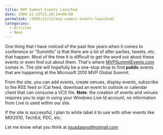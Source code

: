 ```yaml
---
title: MVP Summit Events Launched
date: 2009-12-23T21:20:14+00:00
permalink: /2009/12/23/mvp-summit-events-launched/
categories:
  - Articles
  - News
---
```

One thing that I have noticed of the past few years when it comes to conference or “Summits” is that there are a lot of after parties, tweets, etc. that happen.  Most of the time it is difficult to get the word out about these events or even find out about them.  That's where [MVPSummitEvents.com](http://www.mvpsummitevents.com) comes in.  The site will hopefully be a one-stop shop to find **public** events that are happening at the Microsoft 2010 MVP Global Summit.

From the site, you can add events, create venues, display events, subscribe to the RSS feed or iCal feed, download an event to outlook or calendar client that can consume a VCS file. **Note**: the creation of events and venues requires you to sign in using your Windows Live Id account, no information from Live is used within our site.

If the site is successful, I plan to white label it to use with other events like MIX2010, TechEd, PDC, etc.

Let me know what you think at [jguadagno@hotmail.com](mailto:jguadagno@hotmail.com)